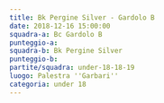 ```yaml
---
title: Bk Pergine Silver - Gardolo B
date: 2018-12-16 15:00:00
squadra-a: Bc Gardolo B
punteggio-a: 
squadra-b: Bk Pergine Silver
punteggio-b: 
partite/squadra: under-18-18-19
luogo: Palestra ''Garbari''
categoria: under 18
---
```

